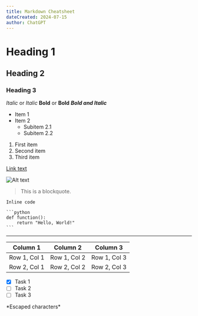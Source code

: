 ```yaml
---
title: Markdown Cheatsheet
dateCreated: 2024-07-15
author: ChatGPT
---
```


# Heading 1
## Heading 2
### Heading 3

*Italic* or _Italic_
**Bold** or __Bold__
***Bold and Italic***

- Item 1
- Item 2
  - Subitem 2.1
  - Subitem 2.2

1. First item
2. Second item
3. Third item

[Link text](https://www.example.com)

![Alt text](image-url.png)

> This is a blockquote.

`Inline code`

    ```python
    def function():
        return "Hello, World!"
    ```

---

| Column 1 | Column 2 | Column 3 |
| -------- | -------- | -------- |
| Row 1, Col 1 | Row 1, Col 2 | Row 1, Col 3 |
| Row 2, Col 1 | Row 2, Col 2 | Row 2, Col 3 |

- [x] Task 1
- [ ] Task 2
- [ ] Task 3

\*Escaped characters\*

<!-- This is a comment -->